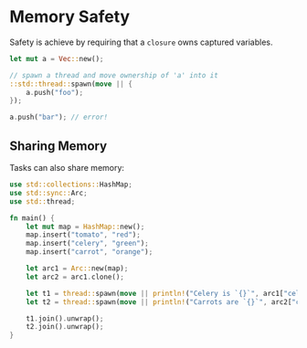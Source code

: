 # Memory Safety

Safety is achieve by requiring that a `closure` owns captured variables.

```rust
let mut a = Vec::new();

// spawn a thread and move ownership of 'a' into it
::std::thread::spawn(move || {
    a.push("foo");
});

a.push("bar"); // error!
```

## Sharing Memory

Tasks can also share memory:

```rust
use std::collections::HashMap;
use std::sync::Arc;
use std::thread;

fn main() {
    let mut map = HashMap::new();
    map.insert("tomato", "red");
    map.insert("celery", "green");
    map.insert("carrot", "orange");

    let arc1 = Arc::new(map);
    let arc2 = arc1.clone();

    let t1 = thread::spawn(move || println!("Celery is `{}`", arc1["celery"]));
    let t2 = thread::spawn(move || println!("Carrots are `{}`", arc2["carrot"]));

    t1.join().unwrap();
    t2.join().unwrap();
}
```
